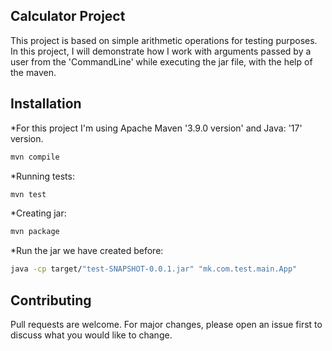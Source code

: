 ## Calculator Project

This project is based on simple arithmetic operations for testing purposes.
In this project, I will demonstrate how I work with arguments passed by a user from the 'CommandLine' while executing the jar file, with the help of the maven.

## Installation

*For this project I'm using Apache Maven '3.9.0 version' and Java: '17'  version.

```bash
mvn compile
```
*Running tests:
```bash
mvn test
```
*Creating jar:
```bash
mvn package 
```
*Run the jar we have created before:
```bash
java -cp target/"test-SNAPSHOT-0.0.1.jar" "mk.com.test.main.App"
```


## Contributing

Pull requests are welcome. For major changes, please open an issue first
to discuss what you would like to change.

